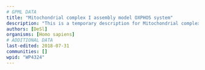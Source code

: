 ```yaml
---
# GPML DATA
title: "Mitochondrial complex I assembly model OXPHOS system"
description: "This is a temporary description for Mitochondrial complex I assembly model OXPHOS system"
authors: [DeSl]
organisms: [Homo sapiens]
# ADDITIONAL DATA
last-edited: 2018-07-31
communities: []
wpid: "WP4324"
---
```

